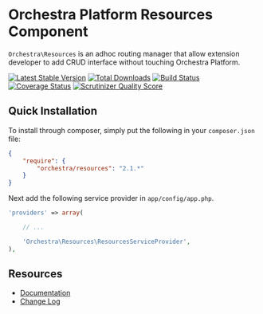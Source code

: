 Orchestra Platform Resources Component
==============

`Orchestra\Resources` is an adhoc routing manager that allow extension developer to add CRUD interface without touching Orchestra Platform.

[![Latest Stable Version](https://poser.pugx.org/orchestra/resources/v/stable.png)](https://packagist.org/packages/orchestra/resources) 
[![Total Downloads](https://poser.pugx.org/orchestra/resources/downloads.png)](https://packagist.org/packages/orchestra/resources) 
[![Build Status](https://travis-ci.org/orchestral/resources.png?branch=2.1)](https://travis-ci.org/orchestral/resources) 
[![Coverage Status](https://coveralls.io/repos/orchestral/resources/badge.png?branch=2.1)](https://coveralls.io/r/orchestral/resources?branch=2.1) 
[![Scrutinizer Quality Score](https://scrutinizer-ci.com/g/orchestral/resources/badges/quality-score.png?s=8cbf94cc9944b7c3b039fe635676c4e574be5906)](https://scrutinizer-ci.com/g/orchestral/resources/) 

## Quick Installation

To install through composer, simply put the following in your `composer.json` file:

```json
{
	"require": {
		"orchestra/resources": "2.1.*"
	}
}
```

Next add the following service provider in `app/config/app.php`.

```php
'providers' => array(

	// ...

	'Orchestra\Resources\ResourcesServiceProvider',
),
```

## Resources

* [Documentation](http://orchestraplatform.com/docs/latest/components/resources)
* [Change Log](http://orchestraplatform.com/docs/latest/components/resources/changes#v2-1)
